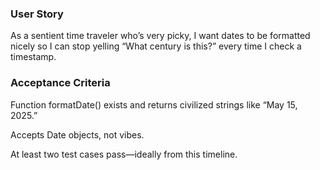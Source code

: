 ### User Story
As a sentient time traveler who’s very picky, I want dates to be formatted nicely so I can stop yelling “What century is this?” every time I check a timestamp.

### Acceptance Criteria
Function formatDate() exists and returns civilized strings like “May 15, 2025.”

Accepts Date objects, not vibes.

At least two test cases pass—ideally from this timeline.
